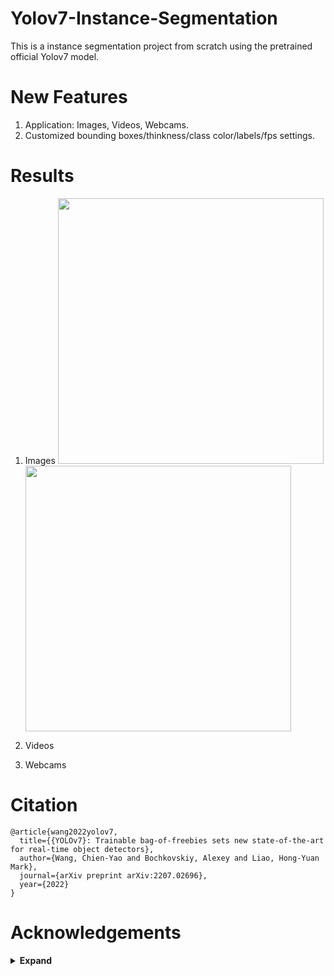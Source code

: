 # Yolov7-Instance-Segmentation
This is a instance segmentation project from scratch using the pretrained official Yolov7 model. 

# New Features
1. Application: Images, Videos, Webcams.
2. Customized bounding boxes/thinkness/class color/labels/fps settings.

# Results

1. Images
<img src="[image1.png](https://user-images.githubusercontent.com/84509949/196133709-713959c1-59ab-4962-bb95-6ced57df031d.jpg)" width="425"/> <img src="image2.png" width="425"/> 

2. Videos

3. Webcams

# Citation

```
@article{wang2022yolov7,
  title={{YOLOv7}: Trainable bag-of-freebies sets new state-of-the-art for real-time object detectors},
  author={Wang, Chien-Yao and Bochkovskiy, Alexey and Liao, Hong-Yuan Mark},
  journal={arXiv preprint arXiv:2207.02696},
  year={2022}
}
```

# Acknowledgements

<details><summary> <b>Expand</b> </summary>

</details>
